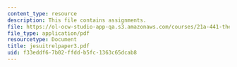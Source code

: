 ```yaml
---
content_type: resource
description: This file contains assignments.
file: https://ol-ocw-studio-app-qa.s3.amazonaws.com/courses/21a-441-the-conquest-of-america-spring-2004/f33eddf67b02ffddb5fc1363c65dcab8_jesuitrelpaper3.pdf
file_type: application/pdf
resourcetype: Document
title: jesuitrelpaper3.pdf
uid: f33eddf6-7b02-ffdd-b5fc-1363c65dcab8
---
```

